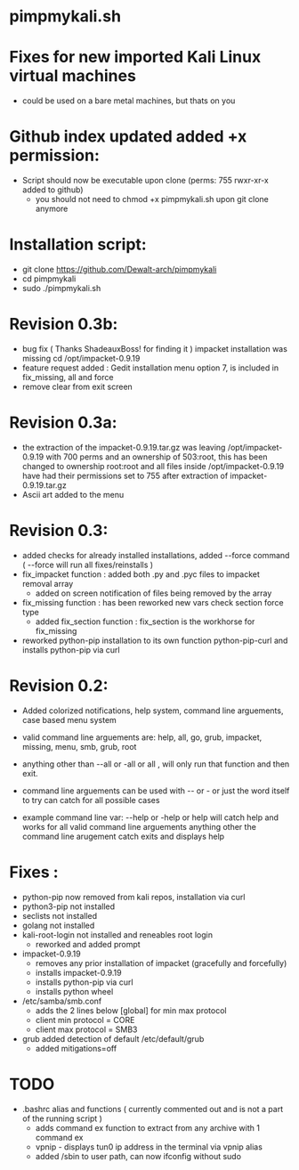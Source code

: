 # pimpmykali.sh

# Fixes for new imported Kali Linux virtual machines
- could be used on a bare metal machines, but thats on you

# Github index updated added +x permission: 
- Script should now be executable upon clone (perms: 755 rwxr-xr-x added to github) 
  - you should not need to chmod +x pimpmykali.sh upon git clone anymore

# Installation script:
- git clone https://github.com/Dewalt-arch/pimpmykali
- cd pimpmykali
- sudo ./pimpmykali.sh

# Revision 0.3b: 
  - bug fix ( Thanks ShadeauxBoss! for finding it ) impacket installation was missing cd /opt/impacket-0.9.19 
  - feature request added : Gedit installation menu option 7, is included in fix_missing, all and force
  - remove clear from exit screen

# Revision 0.3a: 
- the extraction of the impacket-0.9.19.tar.gz was leaving /opt/impacket-0.9.19 with 700 perms
  and an ownership of 503:root, this has been changed to ownership root:root and all files inside
  /opt/impacket-0.9.19 have had their permissions set to 755 after extraction of impacket-0.9.19.tar.gz
- Ascii art added to the menu
  
# Revision 0.3: 
- added checks for already installed installations, added --force command ( --force will run all fixes/reinstalls )
- fix_impacket function : added both .py and .pyc files to impacket removal array
  - added on screen notification of files being removed by the array
- fix_missing function  : has been reworked new vars check section force type
  - added fix_section function : fix_section is the workhorse for fix_missing
- reworked python-pip installation to its own function python-pip-curl and installs python-pip via curl 

# Revision 0.2: 
- Added colorized notifications, help system, command line arguements, case based menu system
- valid command line arguements are: help, all, go, grub, impacket, missing, menu, smb, grub, root
- anything other than --all or -all or all , will only run that function and then exit.
- command line arguements can be used with -- or - or just the word itself to try can catch for all possible cases
 
- example command line var: --help or -help or help will catch help and works for all valid command line arguements
  anything other the command line arugement catch exits and displays help 

# Fixes : 
- python-pip now removed from kali repos, installation via curl 
- python3-pip not installed
- seclists not installed
- golang not installed 
- kali-root-login not installed and reneables root login
  - reworked and added prompt
- impacket-0.9.19
  - removes any prior installation of impacket (gracefully and forcefully)
  - installs impacket-0.9.19 
  - installs python-pip via curl 
  - installs python wheel
- /etc/samba/smb.conf
  - adds the 2 lines below [global] for min max protocol
  - client min protocol = CORE
  - client max protocol = SMB3
- grub added detection of default /etc/default/grub
  - added mitigations=off 

# TODO   
- .bashrc alias and functions ( currently commented out and is not a part of the running script ) 
  - adds command ex function to extract from any archive with 1 command ex 
  - vpnip - displays tun0 ip address in the terminal via vpnip alias 
  - added /sbin to user path, can now ifconfig without sudo
